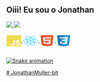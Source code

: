 ## Oiii! Eu sou o Jonathan

 <div>
  <a href="https://github.com/JonathanMuller-bit/JonathanMuller-bit">
  <img height="180em" src="https://github-readme-stats.vercel.app/api?username=JonathanMuller-bit&show_icons=true&theme=dracula&include_all_commits=true&count_private=true"/>
  <img height="180em" src="https://github-readme-stats.vercel.app/api/top-langs/?username=JonathanMuller-bit&layout=compact&langs_count=16&theme=dracula"/>
</div>
<div style="display: inline_block"><br>
  <img align="center" alt="Jonathan-Js" height="30" width="40" src="https://raw.githubusercontent.com/devicons/devicon/master/icons/javascript/javascript-plain.svg">
  <img align="center" alt="Jonathan-React" height="30" width="40" src="https://raw.githubusercontent.com/devicons/devicon/master/icons/react/react-original.svg">
  <img align="center" alt="Jonathan-HTML" height="30" width="40" src="https://raw.githubusercontent.com/devicons/devicon/master/icons/html5/html5-original.svg">
  <img align="center" alt="Jonathan-CSS" height="30" width="40" src="https://raw.githubusercontent.com/devicons/devicon/master/icons/css3/css3-original.svg">
</div>
  
  ##
 
<div> 
 
  ![Snake animation](https://github.com/JonathanMuller-bit/rafaballerini/blob/output/github-contribution-grid-snake.svg)
 
</div>
# JonathanMuller-bit
